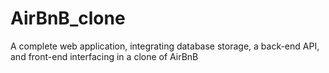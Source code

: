 # AirBnB_clone
A complete web application, integrating database storage,  a back-end API, and front-end interfacing in a clone of AirBnB
